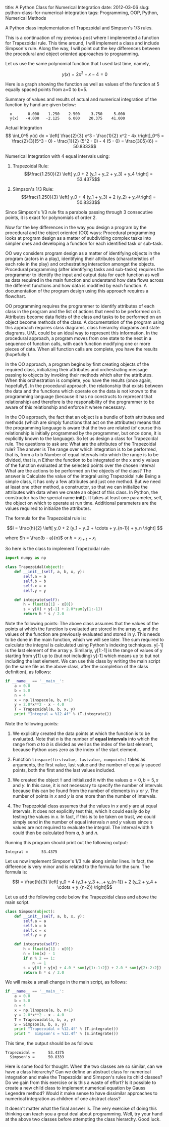 title: A Python Class for Numerical Integration
date: 2012-03-06
slug: python-class-for-numerical-integration
tags: Programming, OOP, Python, Numerical Methods

A Python class implementation of Trapezoidal and Simpson's 1/3 rules. <!-- PELICAN_END_SUMMARY -->

This is a continuation of my previous post where I implemented a function for Trapezoidal rule. This time around, I will implement a class and include Simpson's rule. Along the way, I will point out the key differences between the procedural and object oriented approaches to programming.

Let us use the same polynomial function that I used last time, namely,

$$y(x) = 2x^2 - x - 4 = 0$$

Here is a graph showing the function as well as values of the function at 5 equally spaced points from a=0 to b=5.

Summary of values and results of actual and numerical integration of the function by hand are given below:

~~~
  x       0.000    1.250    2.500     3.750     5.000
  y(x)   -4.000   -2.125    6.000    20.375    41.000
~~~

Actual Integration
$$ \int_0^5 y(x) dx = \left[ \frac{2}{3} x^3 - \frac{1}{2} x^2 - 4x \right]_0^5 = \frac{2}{3}(5^3 - 0) - \frac{1}{2} (5^2 - 0) - 4 (5 - 0) = \frac{305}{6} = 50.8333$$

Numerical Integration with 4 equal intervals using:

1. Trapezoidal Rule:
$$\frac{1.250}{2} \left[ y_0 + 2 (y_1 + y_2 + y_3) + y_4 \right] = 53.4375$$

2. Simpson's 1/3 Rule:
$$\frac{1.250}{3} \left[ y_0 + 4 (y_1 + y_3) + 2 (y_2) + y_4\right] = 50.8333$$

Since Simpson's 1/3 rule fits a parabola passing through 3 consecutive points, it is exact for polynomials of order 2.

Now for the key differences in the way you design a program by the procedural and the object oriented (OO) ways:
Procedural programming looks at program design as a matter of subdividing complex tasks into simpler ones and developing a function for each identified task or sub-task.

OO way considers program design as a matter of identifying objects in the program (actors in a play), identifying their attributes (characteristics of each role in the play) and orchestrating interaction amongst the objects.
Procedural programming (after identifying tasks and sub-tasks) requires the programmer to identify the input and output data for each function as well as data required in the main function and understand how data flows across the different functions and how data is modified by each function. A documentation of the program design using this approach requires a flowchart.

OO programming requires the programmer to identify attributes of each class in the program and the list of actions that need to be performed on it. Attributes become data fields of the class and tasks to be performed on an object become methods of the class. A documentation of the program using this approach requires class diagrams, class hierarchy diagrams and state diagrams. UML could be an ideal way to represent this information.
In the procedural approach, a program moves from one state to the next in a sequence of function calls, with each function modifying one or more pieces of data. When all function calls are complete, you have the results (hopefully!).

In the OO approach, a program begins by first creating objects of the required class, initializing their attributes and orchestrating message passing to objects by invoking their methods which alter the attributes. When this orchestration is complete, you have the results (once again, hopefully!).
In the procedural approach, the relationship that exists between the data and the functions which operate on the data is not known to the programming language (because it has no constructs to represent that relationship) and therefore is the responsibility of the programmer to be aware of this relationship and enforce it where necessary.

In the OO approach, the fact that an object is a bundle of both attributes and methods (which are simply functions that act on the attributes) means that the programming language is aware that the two are related (of course this relationship is initially programmed by the programmer, but once done, it is explicitly known to the language).
So let us design a class for Trapezoidal rule. The questions to ask are:
What are the attributes of the Trapezoidal rule? The answer is
The range over which integration is to be performed, that is, from a to b
Number of equal intervals into which the range is to be divided, that is, n
Either the function to be integrated or the x and y values of the function evaluated at the selected points over the chosen interval
What are the actions to be performed on the objects of the class? The answer is
Calculate the value of the integral using Trapezoidal rule
Being a simple class, it has only a few attributes and just one method. But we need at least one other method, a constructor, so that we can initialize the attributes with data when we create an object of this class. In Python, the constructor has the special name __init__(). It takes at least one parameter, self, the object on which to operate at run time. Additional parameters are the values required to initialize the attributes.

The formula for the Trapezoidal rule is:

$$I = \frac{h}{2} \left[ y_0 + 2 (y_1 + y_2 + \cdots + y_{n-1}) + y_n \right] $$

where $h = \frac{b - a}{n}$ or $h = x_{i+1} - x_i$

So here is the class to implement Trapezoidal rule:

~~~python
import numpy as np

class Trapezoidal(object):
    def __init__(self, a, b, x, y):
        self.a = a
        self.b = b
        self.x = x
        self.y = y

    def integrate(self):
        h = float(x[1] - x[0])
        s = y[0] + y[-1] + 2.0*sum(y[1:-1])
        return h * s / 2.0
~~~

Note the following points:
The above class assumes that the values of the points at which the function is evaluated are stored in the array x, and the values of the function are previously evaluated and stored in y. This needs to be done in the main function, which we will see later.
The sum required to calculate the integral is calculated using Python's indexing techniques. y[-1] is the last element of the array  y. Similarly,  y[1:-1]  is the range of values of y starting from  y[1]  up to (but not including) y[-1] which means up to but not including the last element.
We can use this class by writing the main script (in the same file as the above class, after the completion of the class definition), as follows:

~~~python
if __name__ == '__main__':
    a = 0.0
    b = 5.0
    n = 4
    x = np.linspace(a, b, n+1)
    y = 2.0*x**2 - x - 4.0
    T = Trapezoidal(a, b, x, y)
    print "Integral = %12.4f" % (T.integrate())
~~~

Note the following points:
1. We explicitly created the data points at which the function is to be evaluated. Note that $n$ is the number of **equal intervals** into which the range from $a$ to $b$ is divided as well as the index of the last element, because Python uses zero as the index of the start element.

2. Function `linspace(firstvalue, lastvalue, numpoints)` takes as arguments, the first value, last value and the number of equally spaced points, both the first and the last values included.

3. We created the object `T` and initialized it with the values $a=0, b=5, x \text{ and }  y$. In this case, it is not necessary to specify the number of intervals because this can be found from the number of elements in $x$ or $y$. The number of points in $x$ and $y$ is one more than the number of intervals.

4. The Trapezoidal class assumes that the values in $x$ and $y$ are at equal intervals. It does not explicitly test this, which it could easily do by testing the values in  $x$. In fact, if this is to be taken on trust, we could simply send in the number of equal intervals $n$ and $y$ values since $x$ values are not required to evaluate the integral. The interval width $h$ could then be calculated from $a$, $b$ and $n$.

Running this program should print out the following output:

~~~
Integral =      53.4375
~~~

Let us now implement Simpson's 1/3 rule along similar lines. In fact, the difference is very minor and is related to the formula for the sum.  The formula is:

$$I = \frac{h}{3} \left[ y_0 + 4 (y_1 + y_3 +...+ y_{n-1}) + 2 (y_2 + y_4 + \cdots + y_{n-2}) \right]$$

Let us add the following code below the Trapezoidal class and above the main script.

~~~python
class Simpson(object):
    def __init__(self, a, b, x, y):
        self.a = a
        self.b = b
        self.x = x
        self.y = y

    def integrate(self):
        h = float(x[1] - x[0])
        n = len(x) - 1
        if n % 2 == 1:
            n -= 1
        s = y[0] + y[n] + 4.0 * sum(y[1:-1:2]) + 2.0 * sum(y[2:-2:2])
        return h * s / 3.0
~~~

We will make a small change in the main script, as follows:

~~~python
if __name__ == '__main__':
    a = 0.0
    b = 5.0
    n = 4
    x = np.linspace(a, b, n+1)
    y = 2.0*x**2 - x - 4.0
    T = Trapezoidal(a, b, x, y)
    S = Simpson(a, b, x, y)
    print "Trapezoidal = %12.4f" % (T.integrate())
    print "  Simpson's = %12.4f" % (S.integrate())
~~~

This time, the output should be as follows:

~~~
Trapezoidal =      53.4375
  Simpson's =      50.8333
~~~

Here is some food for thought. When the two classes are so similar, can we have a class hierarchy? Can we define an abstract class for numerical integration and make the Trapezoidal and Simspon's rules its child classes? Do we gain from this exercise or is this a waste of effort? Is it possible to create a new child class to implement numerical equation by Gauss Legendre method? Would it make sense to have dissimilar approaches to numerical integration as children of one abstract class?

It doesn't matter what the final answer is. The very exercise of doing this thinking can teach you a great deal about programming. Well, try your hand at the above two classes before attempting the class hierarchy. Good luck.
